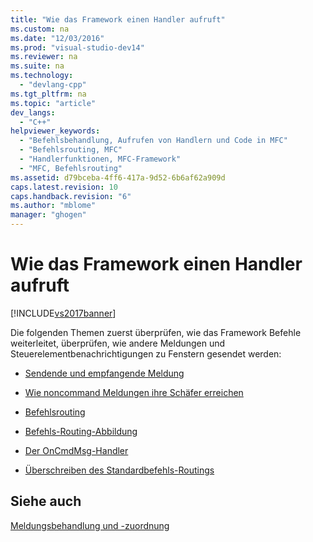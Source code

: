 ```yaml
---
title: "Wie das Framework einen Handler aufruft"
ms.custom: na
ms.date: "12/03/2016"
ms.prod: "visual-studio-dev14"
ms.reviewer: na
ms.suite: na
ms.technology: 
  - "devlang-cpp"
ms.tgt_pltfrm: na
ms.topic: "article"
dev_langs: 
  - "C++"
helpviewer_keywords: 
  - "Befehlsbehandlung, Aufrufen von Handlern und Code in MFC"
  - "Befehlsrouting, MFC"
  - "Handlerfunktionen, MFC-Framework"
  - "MFC, Befehlsrouting"
ms.assetid: d79bceba-4ff6-417a-9d52-6b6af62a909d
caps.latest.revision: 10
caps.handback.revision: "6"
ms.author: "mblome"
manager: "ghogen"
---
```

# Wie das Framework einen Handler aufruft
[!INCLUDE[vs2017banner](../assembler/inline/includes/vs2017banner.md)]

Die folgenden Themen zuerst überprüfen, wie das Framework Befehle weiterleitet, überprüfen, wie andere Meldungen und Steuerelementbenachrichtigungen zu Fenstern gesendet werden:  
  
-   [Sendende und empfangende Meldung](../mfc/message-sending-and-receiving.md)  
  
-   [Wie noncommand Meldungen ihre Schäfer erreichen](../mfc/how-noncommand-messages-reach-their-handlers.md)  
  
-   [Befehlsrouting](../mfc/command-routing.md)  
  
-   [Befehls\-Routing\-Abbildung](../mfc/command-routing-illustration.md)  
  
-   [Der OnCmdMsg\-Handler](../mfc/oncmdmsg-handler.md)  
  
-   [Überschreiben des Standardbefehls\-Routings](../mfc/overriding-the-standard-command-routing.md)  
  
## Siehe auch  
 [Meldungsbehandlung und \-zuordnung](../mfc/message-handling-and-mapping.md)